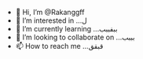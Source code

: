 - 👋 Hi, I’m @Rakanggff
- 👀 I’m interested in ...ل
- 🌱 I’m currently learning ...ببفببب
- 💞️ I’m looking to collaborate on ...بببب
- 📫 How to reach me ...قبقق

<!---
Rakanggff/Rakanggff is a ✨ special ✨ repository because its `README.md` (this file) appears on your GitHub profile.
You can click the Preview link to take a look at your changes.
--->
